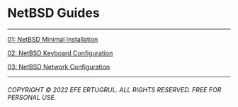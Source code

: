 # NetBSD Guides

----------------------

[01: NetBSD Minimal Installation](/tech_notes/netbsd_guides/001-netbsd-minimal-installation)

[02: NetBSD Keyboard Configuration](/tech_notes/netbsd_guides/002-netbsd-keyboard-configuration)

[03: NetBSD Network Configuration](/tech_notes/netbsd_guides/003-netbsd-network-configuration)

----------------------

###### COPYRIGHT © 2022 EFE ERTUGRUL. ALL RIGHTS RESERVED. FREE FOR PERSONAL USE.